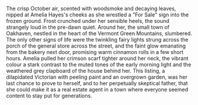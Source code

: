 The crisp October air, scented with woodsmoke and decaying leaves, nipped at Amelia Hayes's cheeks as she wrestled a "For Sale" sign into the frozen ground.  Frost crunched under her sensible heels, the sound strangely loud in the pre-dawn quiet.  Around her, the small town of Oakhaven, nestled in the heart of the Vermont Green Mountains, slumbered.  The only other signs of life were the twinkling fairy lights strung across the porch of the general store across the street, and the faint glow emanating from the bakery next door, promising warm cinnamon rolls in a few short hours. Amelia pulled her crimson scarf tighter around her neck, the vibrant colour a stark contrast to the muted tones of the early morning light and the weathered grey clapboard of the house behind her.  This listing, a dilapidated Victorian with peeling paint and an overgrown garden, was her last chance to prove to herself, and to her perpetually skeptical father, that she could make it as a real estate agent in a town where everyone seemed content to stay put for generations.
